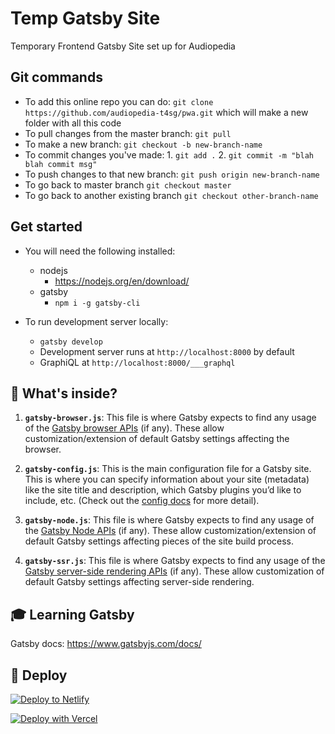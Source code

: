 # Temp Gatsby Site

Temporary Frontend Gatsby Site set up for Audiopedia

## Git commands
- To add this online repo you can do: `git clone https://github.com/audiopedia-t4sg/pwa.git` which will make a new folder with all this code
- To pull changes from the master branch: `git pull`
- To make a new branch: `git checkout -b new-branch-name`
- To commit changes you've made: 1. `git add .` 2. `git commit -m "blah blah commit msg"`
- To push changes to that new branch: `git push origin new-branch-name`
- To go back to master branch `git checkout master`
- To go back to another existing branch `git checkout other-branch-name`

## Get started

- You will need the following installed:
  - nodejs
    - https://nodejs.org/en/download/
  - gatsby
    - `npm i -g gatsby-cli`

- To run development server locally:
  - `gatsby develop`
  - Development server runs at `http://localhost:8000` by default
  - GraphiQL at `http://localhost:8000/___graphql`

## 🧐 What's inside?

1.  **`gatsby-browser.js`**: This file is where Gatsby expects to find any usage of the [Gatsby browser APIs](https://www.gatsbyjs.com/docs/browser-apis/) (if any). These allow customization/extension of default Gatsby settings affecting the browser.

2.  **`gatsby-config.js`**: This is the main configuration file for a Gatsby site. This is where you can specify information about your site (metadata) like the site title and description, which Gatsby plugins you’d like to include, etc. (Check out the [config docs](https://www.gatsbyjs.com/docs/gatsby-config/) for more detail).

3.  **`gatsby-node.js`**: This file is where Gatsby expects to find any usage of the [Gatsby Node APIs](https://www.gatsbyjs.com/docs/node-apis/) (if any). These allow customization/extension of default Gatsby settings affecting pieces of the site build process.

4.  **`gatsby-ssr.js`**: This file is where Gatsby expects to find any usage of the [Gatsby server-side rendering APIs](https://www.gatsbyjs.com/docs/ssr-apis/) (if any). These allow customization of default Gatsby settings affecting server-side rendering.

## 🎓 Learning Gatsby

Gatsby docs: https://www.gatsbyjs.com/docs/

## 💫 Deploy

[![Deploy to Netlify](https://www.netlify.com/img/deploy/button.svg)](https://app.netlify.com/start/deploy?repository=https://github.com/gatsbyjs/gatsby-starter-default)

[![Deploy with Vercel](https://vercel.com/button)](https://vercel.com/import/project?template=https://github.com/gatsbyjs/gatsby-starter-default)


